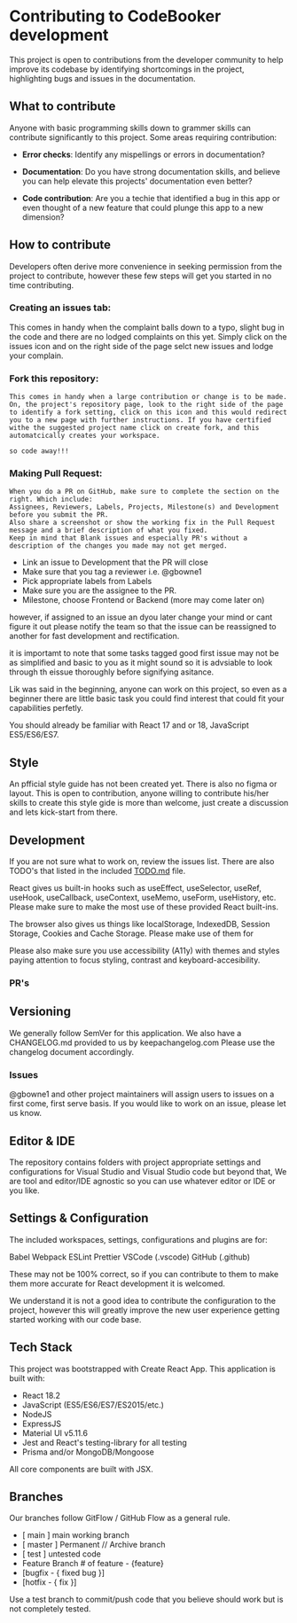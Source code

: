 # Contributing to CodeBooker development

This project is open to contributions from the developer community to help improve its codebase by identifying shortcomings in the project, highlighting bugs and issues in the documentation.

## What to contribute

Anyone with basic programming skills down to grammer skills can contribute significantly to this project.
Some areas requiring contribution:

- **Error checks**: Identify any mispellings or errors in documentation? 

<!-- scan through the issues tab of this project's repository to see if this complaint has been made, if not, create an issue and lodge this complain. -->

- **Documentation**: Do you have strong documentation skills, and believe you can help elevate this projects' documentation even better? 

- **Code contribution**: Are you a techie that identified a bug in this app or even thought of a new feature that could plunge this app to a new dimension? 

## How to contribute

 <!-- yes anyone can contribute to this. You spot an error in the documentation? you can scan through for any opene issues and if there isnt create an issue to notify the project of thia sbug or typi. -->


<!-- We welcome Pull Requests (PR's) as well as having people working on fixing it's current issues. If you are coming to this project new.
If you notice an issue with this app, please feel free to open an issue. -->

Developers often derive more convenience in seeking permission from the project to contribute, however these few steps will get you started in no time contributing.

### Creating an issues tab:

   This comes in handy when the complaint balls down to a typo, slight bug in the code and there are no lodged complaints on this yet. Simply click on the issues icon and on the right side of the page selct new issues and lodge your complain.

### Fork this repository:

    This comes in handy when a large contribution or change is to be made.
    On, the project's repository page, look to the right side of the page to identify a fork setting, click on this icon and this would redirect you to a new page with further instructions. If you have certified withe the suggested project name click on create fork, and this automatcically creates your workspace.

    so code away!!!

### Making Pull Request:

    When you do a PR on GitHub, make sure to complete the section on the right. Which include: 
    Assignees, Reviewers, Labels, Projects, Milestone(s) and Development before you submit the PR.
    Also share a screenshot or show the working fix in the Pull Request message and a brief description of what you fixed.
    Keep in mind that Blank issues and especially PR's without a description of the changes you made may not get merged.

-   Link an issue to Development that the PR will close
-   Make sure that you tag a reviewer i.e. @gbowne1
-   Pick appropriate labels from Labels
-   Make sure you are the assignee to the PR.
-   Milestone, choose Frontend or Backend (more may come later on)




<!-- the project also encourgaes a fast forward means of forking thisproject and working on a possible development amd creating a pull request whuc would be emrged if the development feels feasible and in-line with the projects visioon.

likewise, devs can also scan through issues and notify the project to contribute and would be assigned to an issue to help rectify. -->

<!-- A lot of developers prefer asking if they could contribute or be assigned a task as a reply to a reported issue in the Issues tab. This is great. -->

however, if assigned to an issue an dyou later change your mind or cant figure it out please notify the team so that the issue can be reassigned to another for fast development and rectification.

<!-- Typically, if you think it will take you longer than 72 hours after having been assigned to the issue you will work on to submit a PR, please
let us know that way issues do not go stale. -->

it is importamt to note that some tasks tagged good first issue may not be as simplified and basic to you as it might sound so it is advsiable to look through th eissue thoroughly before signifying asitance.

Lik was said in the beginning, anyone can work on this project, so even as a beginner there are little basic task you could find interest that could fit your capabilities perfetly.

<!-- Some tasks may not be beginner friendly even if tagged `good first issue`.. so try and judge the task accordingly.
If you are a beginner, there are smaller tasks a beginner can work on such as style issues. -->

You should already be familiar with React 17 and or 18, JavaScript ES5/ES6/ES7.

## Style

An pfficial style guide has not been created yet. There is also no figma or layout. This is open to contribution, anyone willing to contribute his/her skills to create this style gide is more than welcome, just create a discussion and lets kick-start from there.

<!-- I have not created an official style guide yet. I also have not created a Figma or layout. If anyone would like to create a style guide for us. Create a Discussion. I have typically let the community help -->

## Development

If you are not sure what to work on, review the issues list. There are also TODO's that listed in the included [TODO.md](./TODO.md) file.

React gives us built-in hooks such as useEffect, useSelector, useRef, useHook, useCallback, useContext, useMemo, useForm, useHistory, etc. Please make sure to make the most use of these provided React built-ins.

The browser also gives us things like localStorage, IndexedDB, Session Storage, Cookies and Cache Storage. Please make use of them for

Please also make sure you use accessibility (A11y) with themes and styles paying attention to focus styling, contrast and keyboard-accesibility.

### PR's


## Versioning

We generally follow SemVer for this application. We also have a CHANGELOG.md provided to us by keepachangelog.com
Please use the changelog document accordingly.

### Issues

@gbowne1 and other project maintainers will assign users to issues on a first come, first serve basis.
If you would like to work on an issue, please let us know.

## Editor & IDE

The repository contains folders with project appropriate settings and configurations for Visual Studio and Visual Studio code but beyond that, We are tool and editor/IDE agnostic so you can use whatever editor or IDE or you like.

## Settings & Configuration

The included workspaces, settings, configurations and plugins are for:

Babel
Webpack
ESLint
Prettier
VSCode (.vscode)
GitHub (.github)

These may not be 100% correct, so if you can contribute to them to make them more accurate for React development it is welcomed.

We understand it is not a good idea to contribute the configuration to the project, however this will greatly improve the new user experience getting
started working with our code base.

## Tech Stack

This project was bootstrapped with Create React App.
This application is built with:

-   React 18.2
-   JavaScript (ES5/ES6/ES7/ES2015/etc.)
-   NodeJS
-   ExpressJS
-   Material UI v5.11.6
-   Jest and React's testing-library for all testing
-   Prisma and/or MongoDB/Mongoose

All core components are built with JSX.

## Branches

Our branches follow GitFlow / GitHub Flow as a general rule.

-   [ main ] main working branch
-   [ master ] Permanent // Archive branch
-   [ test ] untested code
-   Feature Branch # of feature - {feature}
-   [bugfix - { fixed bug }]
-   [hotfix - { fix }]

Use a test branch to commit/push code that you believe should work but is not completely tested.
